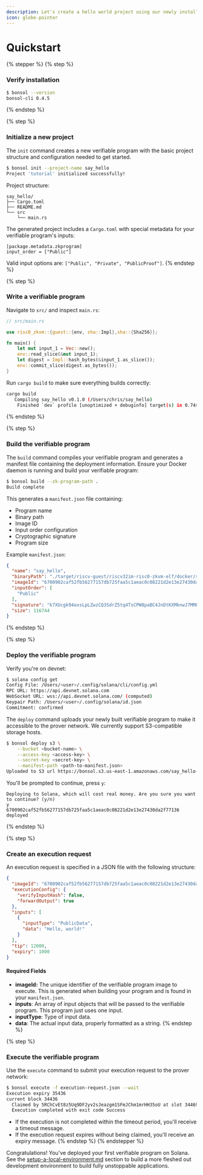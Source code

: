 ```yaml
---
description: Let's create a hello world project using our newly installed Bonsol CLI.
icon: globe-pointer
---
```


# Quickstart

{% stepper %}
{% step %}
### Verify installation

```bash
$ bonsol --version
bonsol-cli 0.4.5
```
{% endstep %}

{% step %}
### Initialize a new project

The `init` command creates a new verifiable program with the basic project structure and configuration needed to get started.

```bash
$ bonsol init --project-name say_hello
Project 'tutorial' initialized successfully!
```

Project structure:

```
say_hello/
├── Cargo.toml
├── README.md
└── src
    └── main.rs
```

The generated project includes a `Cargo.toml` with special metadata for your verifiable program's inputs:

```
[package.metadata.zkprogram]
input_order = ["Public"]
```

Valid input options are: `["Public", "Private", "PublicProof"]`.
{% endstep %}

{% step %}
### Write a verifiable program

Navigate to `src/` and inspect `main.rs`:

```rust
// src/main.rs

use risc0_zkvm::{guest::{env, sha::Impl},sha::{Sha256}};

fn main() {
    let mut input_1 = Vec::new();
    env::read_slice(&mut input_1);
    let digest = Impl::hash_bytes(&input_1.as_slice());
    env::commit_slice(digest.as_bytes());
}
```

Run `cargo build` to make sure everything builds correctly:

```bash
cargo build
   Compiling say_hello v0.1.0 (/Users/chris/say_hello)
    Finished `dev` profile [unoptimized + debuginfo] target(s) in 0.74s
```
{% endstep %}

{% step %}
### Build the verifiable program

The `build` command compiles your verifiable program and generates a manifest file containing the deployment information. Ensure your Docker daemon is running and build your verifiable program:

```bash
$ bonsol build --zk-program-path .
Build complete
```

This generates a `manifest.json` file containing:

* Program name
* Binary path
* Image ID
* Input order configuration
* Cryptographic signature
* Program size

Example `manifest.json`:

```json
{
  "name": "say_hello",
  "binaryPath": "./target/riscv-guest/riscv32im-risc0-zkvm-elf/docker/say_hello/say_hello",
  "imageId": "6700902caf52fb56277157db725faa5c1aeac0c08221d2e13e27430da2f77136",
  "inputOrder": [
    "Public"
  ],
  "signature": "k7XUcgk94oxsLpLZwzCQ3SdrZ5tq4TsCPW8paBC4JnDtKXMknwJ7MMENXs5ijFL2wDKAzFLrvFKGZCpFMPmRfo9",
  "size": 116744
}
```
{% endstep %}

{% step %}
### Deploy the verifiable program

Verify you're on devnet:

```bash
$ solana config get
Config File: /Users/<user>/.config/solana/cli/config.yml
RPC URL: https://api.devnet.solana.com
WebSocket URL: wss://api.devnet.solana.com/ (computed)
Keypair Path: /Users/<user>/.config/solana/id.json
Commitment: confirmed
```

The `deploy` command uploads your newly built verifiable program to make it accessible to the prover network. We currently support S3-compatible storage hosts.

```bash
$ bonsol deploy s3 \
    --bucket <bucket-name> \
    --access-key <access-key> \
    --secret-key <secret-key> \
    --manifest-path <path-to-manifest.json>
Uploaded to S3 url https://bonsol.s3.us-east-1.amazonaws.com/say_hello-6700902caf52fb56277157db725faa5c1aeac0c08221d2e13e27430da2f77136
```

You'll be prompted to continue, press `y`:

```
Deploying to Solana, which will cost real money. Are you sure you want to continue? (y/n)
y
6700902caf52fb56277157db725faa5c1aeac0c08221d2e13e27430da2f77136 deployed
```
{% endstep %}

{% step %}
### Create an execution request

An execution request is specified in a JSON file with the following structure:

```json
{
  "imageId": "6700902caf52fb56277157db725faa5c1aeac0c08221d2e13e27430da2f77136",
  "executionConfig": {
    "verifyInputHash": false,
    "forwardOutput": true
  },
  "inputs": [
    {
      "inputType": "PublicData",
      "data": "Hello, world!"
    }
  ],
  "tip": 12000,
  "expiry": 1000
}
```

#### Required Fields

* **imageId:** The unique identifier of the verifiable program image to execute. This is generated when building your program and is found in your `manifest.json`.&#x20;
* **inputs**: An array of input objects that will be passed to the verifiable program. This program just uses one input.
* **inputType**: Type of input data.
* **data**: The actual input data, properly formatted as a string.
{% endstep %}

{% step %}
### Execute the verifiable program

Use the `execute` command to submit your execution request to the prover network:

```bash
$ bonsol execute -f execution-request.json --wait
Execution expiry 35436
current block 34436
  Claimed by 5RChCvEt8z5Uq9DF2yv2sJeazgm1SFmJChm1mrHH35oU at slot 34469, committed 17718
  Execution completed with exit code Success
```

* If the execution is not completed within the timeout period, you'll receive a timeout message.
* If the execution request expires without being claimed, you'll receive an expiry message.
{% endstep %}
{% endstepper %}

Congratulations! You've deployed your first verifiable program on Solana. See the [setup-a-local-environment.md](../developers/setup-a-local-environment.md "mention") section to build a more fleshed out development environment to build fully unstoppable applications.
